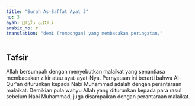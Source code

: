 ```yaml
---
title: "Surah As-Saffat Ayat 3"
no: 3
ayah: فَالتّٰلِيٰتِ ذِكْرًاۙ
arabic_no: ٣
translation: "demi (rombongan) yang membacakan peringatan,"
---
```


## Tafsir

Allah bersumpah dengan menyebutkan malaikat yang senantiasa membacakan zikir atau ayat-ayat-Nya. Pernyataan ini berarti bahwa Al-Qur'an diturunkan kepada Nabi Muhammad adalah dengan perantaraan malaikat. Demikian pula wahyu Allah yang diturunkan kepada para rasul sebelum Nabi Muhammad, juga disampaikan dengan perantaraan malaikat.
